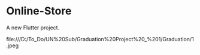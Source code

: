 # Online-Store

A new Flutter project.

file:///D:/To_Do/UN%20Sub/Graduation%20Project%20_%201/Graduation/1.jpeg
